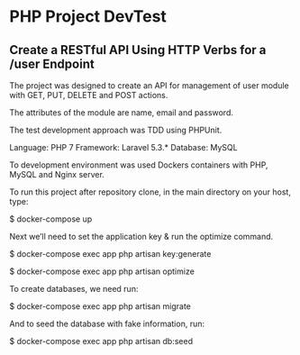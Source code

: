 # PHP Project DevTest

## Create a RESTful API Using HTTP Verbs for a /user Endpoint

The project was designed to create an API for management of user module with GET, PUT, DELETE and POST actions.

The attributes of the module are name, email and password.

The test development approach was TDD using PHPUnit.

Language: PHP 7
Framework: Laravel 5.3.*
Database: MySQL

To development environment was used Dockers containers with PHP, MySQL and Nginx server.

To run this project after repository clone, in the main directory on your host, type:

$ docker-compose up

Next we’ll need to set the application key & run the optimize command.

$ docker-compose exec app php artisan key:generate

$ docker-compose exec app php artisan optimize

To create databases, we need run:

$ docker-compose exec app php artisan migrate

And to seed the database with fake information, run:

$ docker-compose exec app php artisan db:seed



